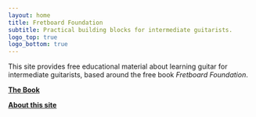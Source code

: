 ```yaml
---
layout: home
title: Fretboard Foundation
subtitle: Practical building blocks for intermediate guitarists.
logo_top: true
logo_bottom: true
---
```


This site provides free educational material about learning guitar for intermediate guitarists,
based around the free book *Fretboard Foundation*.

<div class="font-larger" markdown="block">

**[The Book](book.html)**

**[About this site](about.html)**

</div>
